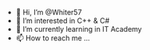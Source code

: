 - 👋 Hi, I’m @Whiter57
- 👀 I’m interested in C++ & C#
- 🌱 I’m currently learning in IT Academy
- 📫 How to reach me ...

<!---
Whiter57/Whiter57 is a ✨ special ✨ repository because its `README.md` (this file) appears on your GitHub profile.
You can click the Preview link to take a look at your changes.
--->
